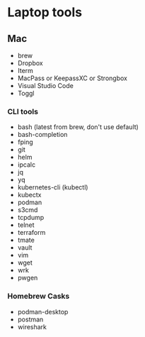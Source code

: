 # Laptop tools

## Mac
* brew
* Dropbox
* Iterm
* MacPass or KeepassXC or Strongbox
* Visual Studio Code
* Toggl

### CLI tools
* bash (latest from brew, don't use default)
* bash-completion
* fping
* git
* helm
* ipcalc
* jq
* yq
* kubernetes-cli (kubectl)
* kubectx
* podman
* s3cmd
* tcpdump
* telnet
* terraform
* tmate
* vault
* vim
* wget
* wrk
* pwgen


### Homebrew Casks
* podman-desktop
* postman
* wireshark

